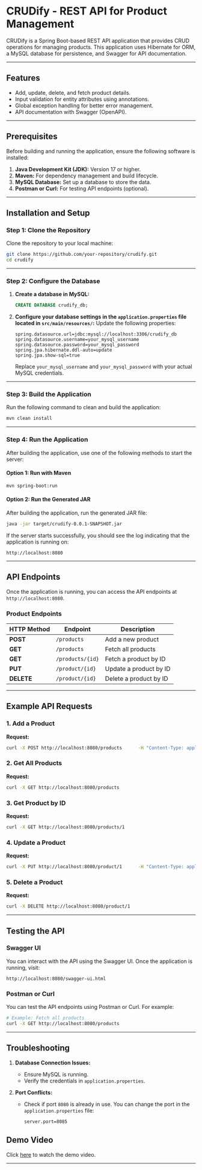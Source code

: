
# CRUDify - REST API for Product Management

CRUDify is a Spring Boot-based REST API application that provides CRUD operations for managing products. This application uses Hibernate for ORM, a MySQL database for persistence, and Swagger for API documentation.

---

## Features

- Add, update, delete, and fetch product details.
- Input validation for entity attributes using annotations.
- Global exception handling for better error management.
- API documentation with Swagger (OpenAPI).

---

## Prerequisites

Before building and running the application, ensure the following software is installed:

1. **Java Development Kit (JDK):** Version 17 or higher.
2. **Maven:** For dependency management and build lifecycle.
3. **MySQL Database:** Set up a database to store the data.
4. **Postman or Curl:** For testing API endpoints (optional).

---

## Installation and Setup

### Step 1: Clone the Repository
Clone the repository to your local machine:
```bash
git clone https://github.com/your-repository/crudify.git
cd crudify
```

---

### Step 2: Configure the Database
1. **Create a database in MySQL:**
   ```sql
   CREATE DATABASE crudify_db;
   ```
   
2. **Configure your database settings in the `application.properties` file located in `src/main/resources/`:**
   Update the following properties:
   ```properties
   spring.datasource.url=jdbc:mysql://localhost:3306/crudify_db
   spring.datasource.username=your_mysql_username
   spring.datasource.password=your_mysql_password
   spring.jpa.hibernate.ddl-auto=update
   spring.jpa.show-sql=true
   ```

   Replace `your_mysql_username` and `your_mysql_password` with your actual MySQL credentials. 

---

### Step 3: Build the Application
Run the following command to clean and build the application:
```bash
mvn clean install
```

---

### Step 4: Run the Application
After building the application, use one of the following methods to start the server:

#### Option 1: Run with Maven
```bash
mvn spring-boot:run
```

#### Option 2: Run the Generated JAR
After building the application, run the generated JAR file:
```bash
java -jar target/crudify-0.0.1-SNAPSHOT.jar
```

If the server starts successfully, you should see the log indicating that the application is running on:
```
http://localhost:8080
```

---

## API Endpoints

Once the application is running, you can access the API endpoints at `http://localhost:8080`.

### **Product Endpoints**

| HTTP Method | Endpoint           | Description              |
|-------------|--------------------|--------------------------|
| **POST**    | `/products`        | Add a new product        |
| **GET**     | `/products`        | Fetch all products       |
| **GET**     | `/products/{id}`   | Fetch a product by ID    |
| **PUT**     | `/product/{id}`    | Update a product by ID   |
| **DELETE**  | `/product/{id}`    | Delete a product by ID   |

---

## Example API Requests

### 1. **Add a Product**  
   **Request:**
   ```bash
   curl -X POST http://localhost:8080/products      -H "Content-Type: application/json"      -d '{"productName": "Laptop", "productPrice": 1200.99, "productDescription": "A high-performance laptop"}'
   ```

### 2. **Get All Products**  
   **Request:**
   ```bash
   curl -X GET http://localhost:8080/products
   ```

### 3. **Get Product by ID**  
   **Request:**
   ```bash
   curl -X GET http://localhost:8080/products/1
   ```

### 4. **Update a Product**  
   **Request:**
   ```bash
   curl -X PUT http://localhost:8080/product/1      -H "Content-Type: application/json"      -d '{"productName": "Laptop Pro", "productPrice": 1500.99, "productDescription": "An updated high-performance laptop"}'
   ```

### 5. **Delete a Product**  
   **Request:**
   ```bash
   curl -X DELETE http://localhost:8080/product/1
   ```

---

## Testing the API

### Swagger UI
You can interact with the API using the Swagger UI. Once the application is running, visit:
```
http://localhost:8080/swagger-ui.html
```

### Postman or Curl
You can test the API endpoints using Postman or Curl. For example:
```bash
# Example: Fetch all products
curl -X GET http://localhost:8080/products
```

---

## Troubleshooting

1. **Database Connection Issues:**
   - Ensure MySQL is running.
   - Verify the credentials in `application.properties`.

2. **Port Conflicts:**
   - Check if port `8080` is already in use. You can change the port in the `application.properties` file:
     ```properties
     server.port=8085
     ```

## Demo Video

Click [here](https://drive.google.com/file/d/1k5f_3dXnqdvtYejnTtXDhaKpiLmeuzMH/view?usp=sharing) to watch the demo video.


---